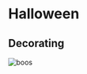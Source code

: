 # Halloween
## Decorating
![boos](https://www.google.co.nz/imgres?imgurl=https%3A%2F%2Fi.pinimg.com%2F736x%2Fbc%2F5c%2Fd5%2Fbc5cd5e49f0e037a6c4f3e25b6cef926--halloween-boo-halloween-crafts.jpg&imgrefurl=http%3A%2F%2Fwww.taylorkitsch.us%2Fhomemade-halloween-decorations-pinterest.html&docid=XdXGm1Nrul1zeM&tbnid=odktvg6HO3C4kM%3A&vet=10ahUKEwiWqN3wyprXAhWDKpQKHbUXBjs4ZBAzCCooKDAo..i&w=434&h=800&hl=en-nz&client=safari&bih=795&biw=782&q=halloween%20decorating%20ideas&ved=0ahUKEwiWqN3wyprXAhWDKpQKHbUXBjs4ZBAzCCooKDAo&iact=mrc&uact=8)
